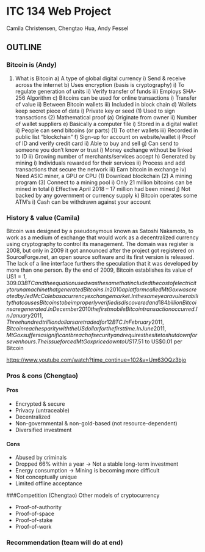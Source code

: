 # ITC 134 Web Project
Camila Christensen, Chengtao Hua, Andy Fessel

## OUTLINE
### Bitcoin is (Andy)
1)	What is Bitcoin
a)	A type of global digital currency
i)	Send & receive across the internet
b)	Uses encryption (basis is cryptography)
i)	To regulate generation of units
ii)	Verify transfer of funds
iii)	Employs SHA-256 Algorithm
c)	Bitcoins can be used for online transactions
i)	Transfer of value
ii)	Between Bitcoin wallets
iii)	Included in block chain
d)	Wallets keep secret piece of data
i)	Private key or seed
(1)	Used to sign transactions
(2)	Mathematical proof
(a)	Originate from owner
ii)	Number of wallet suppliers
e)	Basically a computer file
i)	Stored in a digital wallet
ii)	People can send bitcoins (or parts)
(1)	To other wallets
iii)	Recorded in public list “blockchain”
f)	Sign-up for account on website/wallet
i)	Proof of ID and verify credit card
ii)	Able to buy and sell
g)	Can send to someone you don’t know or trust
i)	Money exchange without be linked to ID
ii)	Growing number of merchants/services accept
h)	Generated by mining
i)	Individuals rewarded for their services
ii)	Process  and add transactions that secure the network
iii)	Earn bitcoin in exchange
iv)	Need ASIC miner, a GPU or CPU
(1)	Download blockchain 
(2)	A mining program
(3)	Connect to a mining pool
i)	Only 21 million bitcoins can be mined in total
i)	Effective April 2018 – 17 million had been mined 
j)	Not backed by any government or currency supply
k)	Bitcoin operates some ATM’s
i)	Cash can be withdrawn against your account

### History & value (Camila)
Bitcoin was designed by a pseudonymous known as Satoshi Nakamoto, to work as a medium of exchange that would work as a decentralized currency using cryptography to control its management. The domain was register is 2008, but only in 2009 it got announced after the project got registered on SourceForge.net, an open source software and its first version is released. The lack of a line interface furthers the speculation that it was developed by more than one person. By the end of 2009, Bitcoin establishes its value of US$1 = 1,309.03BTC and the equation used was the same that included the cost of electricity to run a machine that generated Bitcoins.In 2010 a platform called MtGox was created by Jed McCaleb as a currency exchange market. In the same year a vulnerability that causes Bitcoins to be improperly verified is discovered and 184 billion Bitcoins are generated. In December 2010 the first mobile Bitcoin transaction occurred. In January 2011, Three hundred trillion dollars are traded for 12 BTC. In February 2011, Bitcoin reaches parity with the US dollar for the first time. In June 2011, MtGox suffers a significant breach of security and requires the site to shut down for seven hours. The issue forced MtGox price down to US$17.51 to US$0.01 per Bitcoin

https://www.youtube.com/watch?time_continue=102&v=Um63OQz3bjo

### Pros & cons (Chengtao)
#### Pros
- Encrypted & secure
- Privacy (untraceable)
- Decentralized
- Non-governmental & non-gold-based (not resource-dependent)
- Diversified investment

#### Cons
- Abused by criminals
- Dropped 66% within a year -> Not a stable long-term investment
- Energy consumption -> Mining is becoming more difficult
- Not conceptually unique
- Limited offline acceptance

###Competition (Chengtao)
Other models of cryptocurrency
* Proof-of-authority
* Proof-of-space
* Proof-of-stake
* Proof-of-work

### Recommendation (team will do at end)
